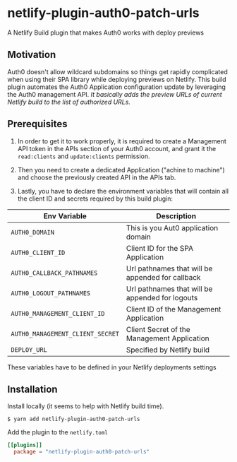 # netlify-plugin-auth0-patch-urls

A Netlify Build plugin that makes Auth0 works with deploy previews

## Motivation 

Auth0 doesn't allow wildcard subdomains so things get rapidly complicated when using their SPA library while deploying
previews on Netlify. This build plugin automates the Auth0 Application configuration update by leveraging the Auth0 
management API. *It basically adds the preview URLs of current Netlify build to the list of authorized URLs.* 

## Prerequisites

1. In order to get it to work properly, it is required to create a Management API token in 
the APIs section of your Auth0 account, and grant it the `read:clients` and `update:clients` permission.

2. Then you need to create a dedicated Application ("achine to machine") and choose the previously created API in the APIs
tab.

3. Lastly, you have to declare the environment variables that will contain all the client ID and secrets required by this
build plugin:

Env Variable | Description
------------ | --------------
`AUTH0_DOMAIN` | This is you Aut0 application domain 
`AUTH0_CLIENT_ID` | Client ID for the SPA Application
`AUTH0_CALLBACK_PATHNAMES` | Url pathnames that will be appended for callback
`AUTH0_LOGOUT_PATHNAMES` |Url pathnames that will be appended for logouts
`AUTH0_MANAGEMENT_CLIENT_ID` |  Client ID of the Management Application
`AUTH0_MANAGEMENT_CLIENT_SECRET` | Client Secret of the Management Application
`DEPLOY_URL` | Specified by Netlify build

These variables have to be defined in your Netlify deployments settings

## Installation 

Install locally (it seems to help with Netlify build time).

```
$ yarn add netlify-plugin-auth0-patch-urls
```

Add the plugin to the `netlify.toml`

```toml
[[plugins]]
  package = "netlify-plugin-auth0-patch-urls"
```

